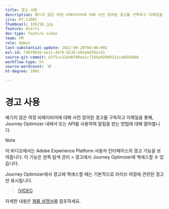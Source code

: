 ```yaml
---
title: 경고 사용
description: 예기치 않은 여정 비헤이비어에 대해 사전 정의된 경고를 구독하고 이메일을 통해, Journey Optimizer 내에서 또는 API를 사용하여 알림을 받는 방법에 대해 알아봅니다.
jira: KT-11081
thumbnail: 336218.jpg
feature: Alerts
doc-type: feature video
team: PM
role: Admin
last-substantial-update: 2022-09-28T00:00:00Z
exl-id: f4979b56-ee11-45f6-b538-b93a94f6ac41
source-git-commit: 81f5cc22d46f89ee1c7164a92988311ca6036b8b
workflow-type: ht
source-wordcount: '0'
ht-degree: 100%

---
```


# 경고 사용

예기치 않은 여정 비헤이비어에 대해 사전 정의된 경고를 구독하고 이메일을 통해, Journey Optimizer 내에서 또는 API를 사용하여 알림을 받는 방법에 대해 알아봅니다.

>[!NOTE]
>
>이 비디오에서는 Adobe Experience Platform 사용자 인터페이스의 경고 기능을 보여줍니다. 이 기능은 왼쪽 탐색 관리 > 경고에서 Journey Optimizer에 액세스할 수 있습니다.
>
>
>Journey Optimizer에서 경고에 액세스할 때는 기본적으로 라이브 여정에 관련된 경고만 표시됩니다.

>[!VIDEO](https://video.tv.adobe.com/v/336218?quality=12&learn=on)

자세한 내용은 [제품 설명서](https://experienceleague.adobe.com/docs/journey-optimizer/using/reporting/alerts.html?lang=ko)를 참조하세요.
